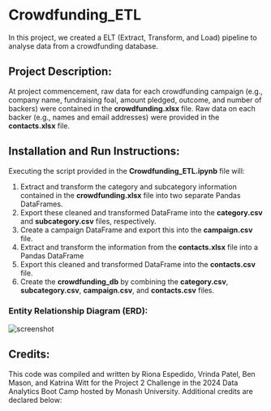 # Crowdfunding_ETL
In this project, we created a ELT (Extract, Transform, and Load) pipeline to analyse data from a crowdfunding database. 


## Project Description:
At project commencement, raw data for each crowdfunding campaign (e.g., company name, fundraising foal, amount pledged, outcome, and number of backers) were contained in the **crowdfunding.xlsx** file. Raw data on each backer (e.g., names and email addresses) were provided  in the **contacts.xlsx** file.


## Installation and Run Instructions: 
Executing the script provided in the **Crowdfunding_ETL.ipynb** file will:
1. Extract and transform the category and subcategory information contained in the **crowdfunding.xlsx** file into two separate Pandas DataFrames.
2. Export these cleaned and transformed DataFrame into the **category.csv** and **subcategory.csv** files, respectively.
3. Create a campaign DataFrame and export this into the **campaign.csv** file.
4. Extract and transform the information from the **contacts.xlsx** file into a Pandas DataFrame
5. Export this cleaned and transformed DataFrame into the **contacts.csv** file.
6. Create the **crowdfunding_db** by combining the **category.csv**, **subcategory.csv**, **campaign.csv**, and **contacts.csv** files.

### Entity Relationship Diagram (ERD):


![screenshot](https://github.com/riona1224/Crowdfunding_ETL/assets/156146173/50af4bb7-f554-40c1-af7c-f2c67bede43f)



## Credits:
This code was compiled and written by Riona Espedido, Vrinda Patel, Ben Mason, and Katrina Witt for the Project 2 Challenge in the 2024 Data Analytics Boot Camp hosted by Monash University. Additional credits are declared below:


